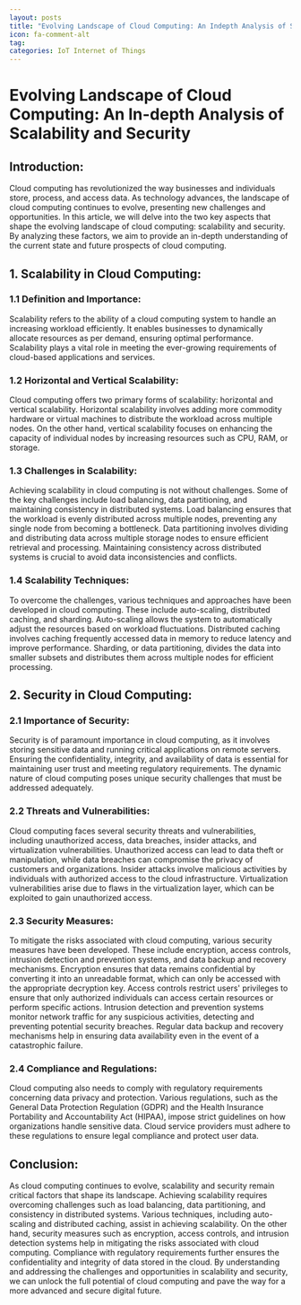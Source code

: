 ```yaml
---
layout: posts
title: "Evolving Landscape of Cloud Computing: An Indepth Analysis of Scalability and Security"
icon: fa-comment-alt
tag:      
categories: IoT Internet of Things
---
```



# Evolving Landscape of Cloud Computing: An In-depth Analysis of Scalability and Security

## Introduction:
Cloud computing has revolutionized the way businesses and individuals store, process, and access data. As technology advances, the landscape of cloud computing continues to evolve, presenting new challenges and opportunities. In this article, we will delve into the two key aspects that shape the evolving landscape of cloud computing: scalability and security. By analyzing these factors, we aim to provide an in-depth understanding of the current state and future prospects of cloud computing.

## 1. Scalability in Cloud Computing:
### 1.1 Definition and Importance:
Scalability refers to the ability of a cloud computing system to handle an increasing workload efficiently. It enables businesses to dynamically allocate resources as per demand, ensuring optimal performance. Scalability plays a vital role in meeting the ever-growing requirements of cloud-based applications and services.

### 1.2 Horizontal and Vertical Scalability:
Cloud computing offers two primary forms of scalability: horizontal and vertical scalability. Horizontal scalability involves adding more commodity hardware or virtual machines to distribute the workload across multiple nodes. On the other hand, vertical scalability focuses on enhancing the capacity of individual nodes by increasing resources such as CPU, RAM, or storage.

### 1.3 Challenges in Scalability:
Achieving scalability in cloud computing is not without challenges. Some of the key challenges include load balancing, data partitioning, and maintaining consistency in distributed systems. Load balancing ensures that the workload is evenly distributed across multiple nodes, preventing any single node from becoming a bottleneck. Data partitioning involves dividing and distributing data across multiple storage nodes to ensure efficient retrieval and processing. Maintaining consistency across distributed systems is crucial to avoid data inconsistencies and conflicts.

### 1.4 Scalability Techniques:
To overcome the challenges, various techniques and approaches have been developed in cloud computing. These include auto-scaling, distributed caching, and sharding. Auto-scaling allows the system to automatically adjust the resources based on workload fluctuations. Distributed caching involves caching frequently accessed data in memory to reduce latency and improve performance. Sharding, or data partitioning, divides the data into smaller subsets and distributes them across multiple nodes for efficient processing.

## 2. Security in Cloud Computing:
### 2.1 Importance of Security:
Security is of paramount importance in cloud computing, as it involves storing sensitive data and running critical applications on remote servers. Ensuring the confidentiality, integrity, and availability of data is essential for maintaining user trust and meeting regulatory requirements. The dynamic nature of cloud computing poses unique security challenges that must be addressed adequately.

### 2.2 Threats and Vulnerabilities:
Cloud computing faces several security threats and vulnerabilities, including unauthorized access, data breaches, insider attacks, and virtualization vulnerabilities. Unauthorized access can lead to data theft or manipulation, while data breaches can compromise the privacy of customers and organizations. Insider attacks involve malicious activities by individuals with authorized access to the cloud infrastructure. Virtualization vulnerabilities arise due to flaws in the virtualization layer, which can be exploited to gain unauthorized access.

### 2.3 Security Measures:
To mitigate the risks associated with cloud computing, various security measures have been developed. These include encryption, access controls, intrusion detection and prevention systems, and data backup and recovery mechanisms. Encryption ensures that data remains confidential by converting it into an unreadable format, which can only be accessed with the appropriate decryption key. Access controls restrict users' privileges to ensure that only authorized individuals can access certain resources or perform specific actions. Intrusion detection and prevention systems monitor network traffic for any suspicious activities, detecting and preventing potential security breaches. Regular data backup and recovery mechanisms help in ensuring data availability even in the event of a catastrophic failure.

### 2.4 Compliance and Regulations:
Cloud computing also needs to comply with regulatory requirements concerning data privacy and protection. Various regulations, such as the General Data Protection Regulation (GDPR) and the Health Insurance Portability and Accountability Act (HIPAA), impose strict guidelines on how organizations handle sensitive data. Cloud service providers must adhere to these regulations to ensure legal compliance and protect user data.

## Conclusion:
As cloud computing continues to evolve, scalability and security remain critical factors that shape its landscape. Achieving scalability requires overcoming challenges such as load balancing, data partitioning, and consistency in distributed systems. Various techniques, including auto-scaling and distributed caching, assist in achieving scalability. On the other hand, security measures such as encryption, access controls, and intrusion detection systems help in mitigating the risks associated with cloud computing. Compliance with regulatory requirements further ensures the confidentiality and integrity of data stored in the cloud. By understanding and addressing the challenges and opportunities in scalability and security, we can unlock the full potential of cloud computing and pave the way for a more advanced and secure digital future.